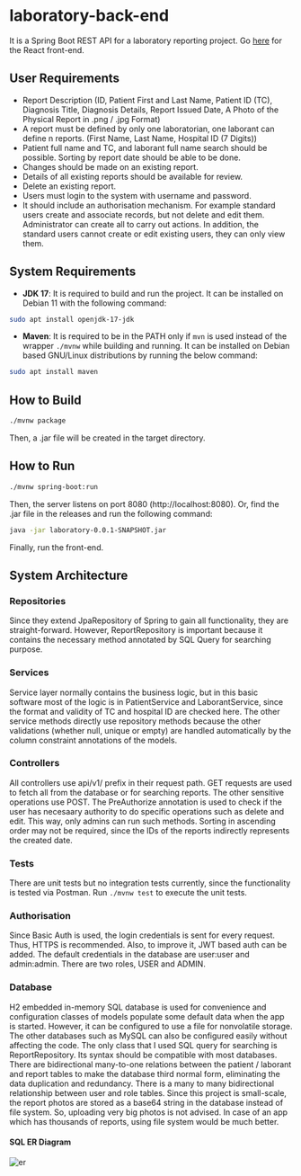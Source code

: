 # laboratory-back-end
It is a Spring Boot REST API for a laboratory reporting project. Go [here](https://github.com/anilmavis/laboratory-front-end/) for the React front-end.
## User Requirements
* Report Description (ID, Patient First and Last Name, Patient ID (TC), Diagnosis Title, Diagnosis Details, Report Issued
Date, A Photo of the Physical Report in .png / .jpg Format)
* A report must be defined by only one laboratorian, one laborant can define n reports. (First Name, Last Name, Hospital ID (7 Digits))
* Patient full name and TC, and laborant full name search should be possible. Sorting by report date should be able to be done.
* Changes should be made on an existing report.
* Details of all existing reports should be available for review.
* Delete an existing report.
* Users must login to the system with username and password.
* It should include an authorisation mechanism. For example standard users create and associate records, but not delete and edit them. Administrator can create all to carry out actions. In addition, the standard users cannot create or edit existing users, they can only view them.
## System Requirements
* **JDK 17**: It is required to build and run the project. It can be installed on Debian 11 with the following command:
```sh
sudo apt install openjdk-17-jdk
```
* **Maven**: It is required to be in the PATH only if `mvn` is used instead of the wrapper `./mvnw` while building and running. It can be installed on Debian based GNU/Linux distributions by running the below command:
```sh
sudo apt install maven
```
## How to Build
```sh
./mvnw package
```
Then, a .jar file will be created in the target directory.
## How to Run
```sh
./mvnw spring-boot:run
```
Then, the server listens on port 8080 (http://localhost:8080). Or, find the .jar file in the releases and run the following command:
```sh
java -jar laboratory-0.0.1-SNAPSHOT.jar
```
Finally, run the front-end.
## System Architecture
### Repositories
Since they extend JpaRepository of Spring to gain all functionality, they are straight-forward. However, ReportRepository is important because it contains the necessary method annotated by SQL Query for searching purpose.
### Services
Service layer normally contains the business logic, but in this basic software most of the logic is in PatientService and LaborantService, since the format and validity of TC and hospital ID are checked here. The other service methods directly use repository methods because the other validations (whether null, unique or empty) are handled automatically by the column constraint annotations of the models.
### Controllers
All controllers use api/v1/ prefix in their request path. GET requests are used to fetch all from the database or for searching reports. The other sensitive operations use POST. The PreAuthorize annotation is used to check if the user has necesaary authority to do specific operations such as delete and edit. This way, only admins can run such methods. Sorting in ascending order may not be required, since the IDs of the reports indirectly represents the created date.
### Tests
There are unit tests but no integration tests currently, since the functionality is tested via Postman. Run ```./mvnw test``` to execute the unit tests.
### Authorisation
Since Basic Auth is used, the login credentials is sent for every request. Thus, HTTPS is recommended. Also, to improve it, JWT based auth can be added. The default credentials in the database are user:user and admin:admin. There are two roles, USER and ADMIN.
### Database
H2 embedded in-memory SQL database is used for convenience and configuration classes of models populate some default data when the app is started. However, it can be configured to use a file for nonvolatile storage. The other databases such as MySQL can also be configured easily without affecting the code. The only class that I used SQL query for searching is ReportRepository. Its syntax should be compatible with most databases. There are bidirectional many-to-one relations between the patient / laborant and report tables to make the database third normal form, eliminating the data duplication and redundancy. There is a many to many bidirectional relationship between user and role tables. Since this project is small-scale, the report photos are stored as a base64 string in the database instead of file system. So, uploading very big photos is not advised. In case of an app which has thousands of reports, using file system would be much better.
#### SQL ER Diagram
![er](https://github.com/anilmavis/laboratory-back-end/assets/77068958/aab25d7e-2a2f-4fd0-a03e-647c67f5693c)
